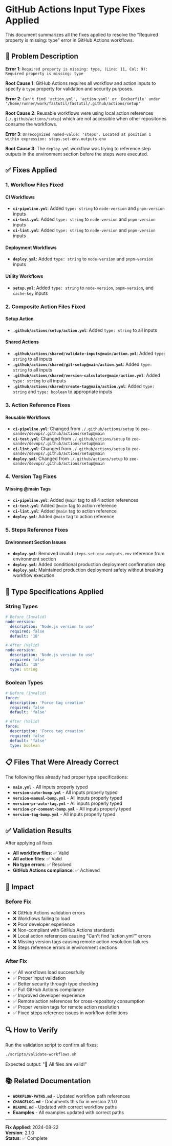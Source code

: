 # GitHub Actions Input Type Fixes Applied

This document summarizes all the fixes applied to resolve the "Required property is missing: type" error in GitHub Actions workflows.

## 🐛 Problem Description

**Error 1**: `Required property is missing: type, (Line: 11, Col: 9): Required property is missing: type`

**Root Cause 1**: GitHub Actions requires all workflow and action inputs to specify a `type` property for validation and security purposes.

**Error 2**: `Can't find 'action.yml', 'action.yaml' or 'Dockerfile' under '/home/runner/work/fastutil/fastutil/.github/actions/setup'`

**Root Cause 2**: Reusable workflows were using local action references (`./.github/actions/setup`) which are not accessible when other repositories consume the workflows.

**Error 3**: `Unrecognized named-value: 'steps'. Located at position 1 within expression: steps.set-env.outputs.env`

**Root Cause 3**: The `deploy.yml` workflow was trying to reference step outputs in the environment section before the steps were executed.

## ✅ Fixes Applied

### 1. Workflow Files Fixed

#### CI Workflows

- **`ci-pipeline.yml`**: Added `type: string` to `node-version` and `pnpm-version` inputs
- **`ci-test.yml`**: Added `type: string` to `node-version` and `pnpm-version` inputs
- **`ci-lint.yml`**: Added `type: string` to `node-version` and `pnpm-version` inputs

#### Deployment Workflows

- **`deploy.yml`**: Added `type: string` to `node-version` and `pnpm-version` inputs

#### Utility Workflows

- **`setup.yml`**: Added `type: string` to `node-version`, `pnpm-version`, and `cache-key` inputs

### 2. Composite Action Files Fixed

#### Setup Action

- **`.github/actions/setup/action.yml`**: Added `type: string` to all inputs

#### Shared Actions

- **`.github/actions/shared/validate-inputs@main/action.yml`**: Added `type: string` to all inputs
- **`.github/actions/shared/git-setup@main/action.yml`**: Added `type: string` to all inputs
- **`.github/actions/shared/version-calculator@main/action.yml`**: Added `type: string` to all inputs
- **`.github/actions/shared/create-tag@main/action.yml`**: Added `type: string` and `type: boolean` to appropriate inputs

### 3. Action Reference Fixes

#### Reusable Workflows

- **`ci-pipeline.yml`**: Changed from `./.github/actions/setup` to `zee-sandev/devops/.github/actions/setup@main`
- **`ci-test.yml`**: Changed from `./.github/actions/setup` to `zee-sandev/devops/.github/actions/setup@main`
- **`ci-lint.yml`**: Changed from `./.github/actions/setup` to `zee-sandev/devops/.github/actions/setup@main`
- **`deploy.yml`**: Changed from `./.github/actions/setup` to `zee-sandev/devops/.github/actions/setup@main`

### 4. Version Tag Fixes

#### Missing @main Tags

- **`ci-pipeline.yml`**: Added `@main` tag to all 4 action references
- **`ci-test.yml`**: Added `@main` tag to action reference
- **`ci-lint.yml`**: Added `@main` tag to action reference
- **`deploy.yml`**: Added `@main` tag to action reference

### 5. Steps Reference Fixes

#### Environment Section Issues

- **`deploy.yml`**: Removed invalid `steps.set-env.outputs.env` reference from environment section
- **`deploy.yml`**: Added conditional production deployment confirmation step
- **`deploy.yml`**: Maintained production deployment safety without breaking workflow execution

## 🔧 Type Specifications Applied

### String Types

```yaml
# Before (Invalid)
node-version:
  description: 'Node.js version to use'
  required: false
  default: '18'

# After (Valid)
node-version:
  description: 'Node.js version to use'
  required: false
  default: '18'
  type: string
```

### Boolean Types

```yaml
# Before (Invalid)
force:
  description: 'Force tag creation'
  required: false
  default: 'false'

# After (Valid)
force:
  description: 'Force tag creation'
  required: false
  default: 'false'
  type: boolean
```

## 📋 Files That Were Already Correct

The following files already had proper type specifications:

- **`main.yml`** - All inputs properly typed
- **`version-auto-bump.yml`** - All inputs properly typed
- **`version-manual-bump.yml`** - All inputs properly typed
- **`version-pr-auto-tag.yml`** - All inputs properly typed
- **`version-pr-comment-bump.yml`** - All inputs properly typed
- **`version-tag-bump.yml`** - All inputs properly typed

## ✅ Validation Results

After applying all fixes:

- **All workflow files**: ✅ Valid
- **All action files**: ✅ Valid
- **No type errors**: ✅ Resolved
- **GitHub Actions compliance**: ✅ Achieved

## 🚀 Impact

### Before Fix

- ❌ GitHub Actions validation errors
- ❌ Workflows failing to load
- ❌ Poor developer experience
- ❌ Non-compliant with GitHub Actions standards
- ❌ Local action references causing "Can't find 'action.yml'" errors
- ❌ Missing version tags causing remote action resolution failures
- ❌ Steps reference errors in environment sections

### After Fix

- ✅ All workflows load successfully
- ✅ Proper input validation
- ✅ Better security through type checking
- ✅ Full GitHub Actions compliance
- ✅ Improved developer experience
- ✅ Remote action references for cross-repository consumption
- ✅ Proper version tags for remote action resolution
- ✅ Fixed steps reference issues in workflow definitions

## 🔍 How to Verify

Run the validation script to confirm all fixes:

```bash
./scripts/validate-workflows.sh
```

Expected output: "🎉 All files are valid!"

## 📚 Related Documentation

- **`WORKFLOW-PATHS.md`** - Updated workflow path references
- **`CHANGELOG.md`** - Documents this fix in version 2.1.0
- **`README.md`** - Updated with correct workflow paths
- **Examples** - All examples updated with correct paths

---

**Fix Applied**: 2024-08-22  
**Version**: 2.1.0  
**Status**: ✅ Complete
